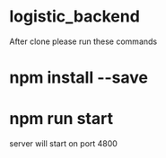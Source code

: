 # logistic_backend


After clone please run these commands

# npm install --save
# npm run start

server will start on port 4800 